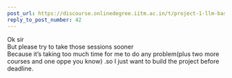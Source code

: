```yaml
---
post_url: https://discourse.onlinedegree.iitm.ac.in/t/project-1-llm-based-automation-agent-discussion-thread-tds-jan-2025/164277/43
reply_to_post_number: 42
---
```

Ok sir  
But please try to take those sessions sooner  
Because it’s taking too much time for me to do any problem(plus two more courses and one oppe you know) .so I just want to build the project before deadline.
